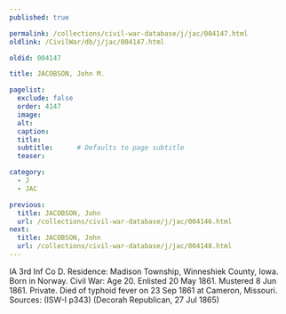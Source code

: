 ```yaml
---
published: true

permalink: /collections/civil-war-database/j/jac/004147.html
oldlink: /CivilWar/db/j/jac/004147.html

oldid: 004147

title: JACOBSON, John M.

pagelist:
  exclude: false
  order: 4147
  image: 
  alt:
  caption:
  title:
  subtitle:      # Defaults to page subtitle
  teaser:

category: 
  - J 
  - JAC

previous:
  title: JACOBSON, John
  url: /collections/civil-war-database/j/jac/004146.html  
next:
  title: JACOBSON, John
  url: /collections/civil-war-database/j/jac/004148.html   
---
```

IA 3rd Inf Co D. Residence: Madison Township, Winneshiek County, Iowa. Born in Norway. Civil War: Age 20. Enlisted 20 May 1861. Mustered 8 Jun 1861. Private. Died of typhoid fever on 23 Sep 1861 at Cameron, Missouri. Sources: (ISW-I p343) (Decorah Republican, 27 Jul 1865)